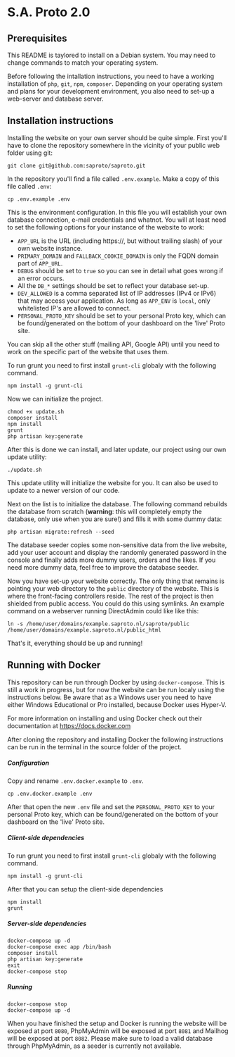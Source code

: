 # S.A. Proto 2.0

## Prerequisites

This README is taylored to install on a Debian system. You may need to change commands to match your operating system.

Before following the intallation instructions, you need to have a working installation of `php`, `git`, `npm`, `composer`. Depending on your operating system and plans for your development environment, you also need to set-up a web-server and database server.

## Installation instructions

Installing the website on your own server should be quite simple. First you'll have to clone the repository somewhere in the vicinity of your public web folder using git:

```
git clone git@github.com:saproto/saproto.git
```

In the repository you'll find a file called `.env.example`. Make a copy of this file called `.env`:

```
cp .env.example .env
```

This is the environment configuration. In this file you will establish your own database connection, e-mail credentials and whatnot. You will at least need to set the following options for your instance of the website to work:

* `APP_URL` is the URL (including https://, but without trailing slash) of your own website instance.
* `PRIMARY_DOMAIN` and `FALLBACK_COOKIE_DOMAIN` is only the FQDN domain part of `APP_URL`.
* `DEBUG` should be set to `true` so you can see in detail what goes wrong if an error occurs.
* All the `DB_*` settings should be set to reflect your database set-up.
* `DEV_ALLOWED` is a comma separated list of IP addresses (IPv4 or IPv6) that may access your application. As long as `APP_ENV` is `local`, only whitelisted IP's are allowed to connect.
* `PERSONAL_PROTO_KEY` should be set to your personal Proto key, which can be found/generated on the bottom of your dashboard on the 'live' Proto site.

You can skip all the other stuff (mailing API, Google API) until you need to work on the specific part of the website that uses them.

To run grunt you need to first install `grunt-cli` globaly with the following command.

```
npm install -g grunt-cli
```

Now we can initialize the project.

```
chmod +x update.sh
composer install
npm install
grunt
php artisan key:generate
```

After this is done we can install, and later update, our project using our own update utility:

```
./update.sh
```

This update utility will initialize the website for you. It can also be used to update to a newer version of our code.

Next on the list is to initialize the database. The following command rebuilds the database from scratch (**warning**: this will completely empty the database, only use when you are sure!) and fills it with some dummy data:

```
php artisan migrate:refresh --seed
```

The database seeder copies some non-sensitive data from the live website, add your user account and display the randomly generated password in the console and finally adds more dummy users, orders and the likes. If you need more dummy data, feel free to improve the database seeder.

Now you have set-up your website correctly. The only thing that remains is pointing your web directory to the `public` directory of the website. This is where the front-facing controllers reside. The rest of the project is then shielded from public access. You could do this using symlinks. An example command on a webserver running DirectAdmin could like like this:

```
ln -s /home/user/domains/example.saproto.nl/saproto/public /home/user/domains/example.saproto.nl/public_html
```

That's it, everything should be up and running!


## Running with Docker

This repository can be run through Docker by using `docker-compose`. This is still a work in progress, but for now the website can be run localy using the instructions below. Be aware that as a Windows user you need to have either Windows Educational or Pro installed, because Docker uses Hyper-V.

For more information on installing and using Docker check out their documentation at https://docs.docker.com

After cloning the repository and installing Docker the following instructions can be run in the terminal in the source folder of the project.

##### Configuration
Copy and rename `.env.docker.example` to `.env`.

```
cp .env.docker.example .env
```

After that open the new `.env` file and set the `PERSONAL_PROTO_KEY`  to your personal Proto key, which can be found/generated on the bottom of your dashboard on the 'live' Proto site.

##### Client-side dependencies
To run grunt you need to first install `grunt-cli` globaly with the following command.

```
npm install -g grunt-cli
```

After that you can setup the client-side dependencies

```
npm install
grunt
```

##### Server-side dependencies
```
docker-compose up -d
docker-compose exec app /bin/bash
composer install
php artisan key:generate
exit
docker-compose stop
```

##### Running
```
docker-compose stop
docker-compose up -d
```

When you have finished the setup and Docker is running the website will be exposed at port `8080`, PhpMyAdmin will be exposed at port `8081` and Mailhog will be exposed at port `8082`. Please make sure to load a valid database through PhpMyAdmin, as a seeder is currently not available.
